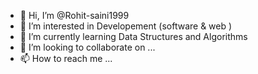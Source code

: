 - 👋 Hi, I’m @Rohit-saini1999
- 👀 I’m interested in Developement (software & web )
- 🌱 I’m currently learning Data Structures and Algorithms
- 💞️ I’m looking to collaborate on ...
- 📫 How to reach me ...

<!---
Rohit-saini1999/Rohit-saini1999 is a ✨ special ✨ repository because its `README.md` (this file) appears on your GitHub profile.
You can click the Preview link to take a look at your changes.
--->
